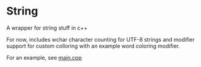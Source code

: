 # String
A wrapper for string stuff in c++

For now, includes wchar character counting for UTF-8 strings and modifier support for custom colloring with an example word coloring modifier.

For an example, see [main.cpp](main.cpp)
